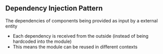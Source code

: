 ## Dependency Injection Pattern

The dependencies of components being provided as input by a external entity

* Each dependency is received from the outside (instead of being hardcoded into the module)
* This means the module can be reused in different contexts
